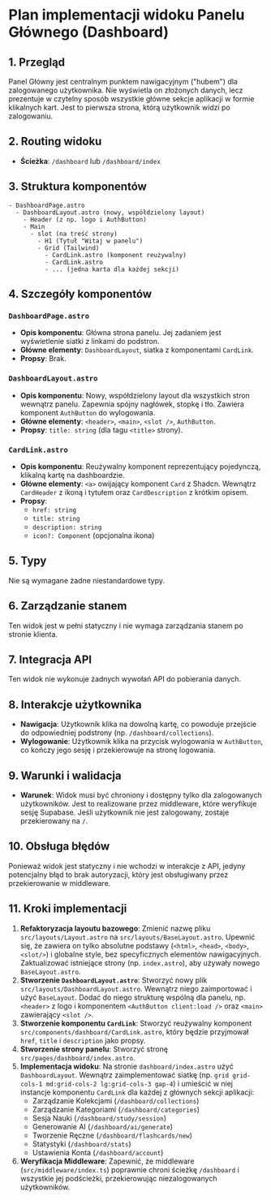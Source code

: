 # Plan implementacji widoku Panelu Głównego (Dashboard)

## 1. Przegląd
Panel Główny jest centralnym punktem nawigacyjnym ("hubem") dla zalogowanego użytkownika. Nie wyświetla on złożonych danych, lecz prezentuje w czytelny sposób wszystkie główne sekcje aplikacji w formie klikalnych kart. Jest to pierwsza strona, którą użytkownik widzi po zalogowaniu.

## 2. Routing widoku
- **Ścieżka**: `/dashboard` lub `/dashboard/index`

## 3. Struktura komponentów
```
- DashboardPage.astro
  - DashboardLayout.astro (nowy, współdzielony layout)
    - Header (z np. logo i AuthButton)
    - Main
      - slot (na treść strony)
        - H1 (Tytuł "Witaj w panelu")
        - Grid (Tailwind)
          - CardLink.astro (komponent reużywalny)
          - CardLink.astro
          - ... (jedna karta dla każdej sekcji)
```

## 4. Szczegóły komponentów
### `DashboardPage.astro`
- **Opis komponentu**: Główna strona panelu. Jej zadaniem jest wyświetlenie siatki z linkami do podstron.
- **Główne elementy**: `DashboardLayout`, siatka z komponentami `CardLink`.
- **Propsy**: Brak.

### `DashboardLayout.astro`
- **Opis komponentu**: Nowy, współdzielony layout dla wszystkich stron wewnątrz panelu. Zapewnia spójny nagłówek, stopkę i tło. Zawiera komponent `AuthButton` do wylogowania.
- **Główne elementy**: `<header>`, `<main>`, `<slot />`, `AuthButton`.
- **Propsy**: `title: string` (dla tagu `<title>` strony).

### `CardLink.astro`
- **Opis komponentu**: Reużywalny komponent reprezentujący pojedynczą, klikalną kartę na dashboardzie.
- **Główne elementy**: `<a>` owijający komponent `Card` z Shadcn. Wewnątrz `CardHeader` z ikoną i tytułem oraz `CardDescription` z krótkim opisem.
- **Propsy**:
  - `href: string`
  - `title: string`
  - `description: string`
  - `icon?: Component` (opcjonalna ikona)

## 5. Typy
Nie są wymagane żadne niestandardowe typy.

## 6. Zarządzanie stanem
Ten widok jest w pełni statyczny i nie wymaga zarządzania stanem po stronie klienta.

## 7. Integracja API
Ten widok nie wykonuje żadnych wywołań API do pobierania danych.

## 8. Interakcje użytkownika
- **Nawigacja**: Użytkownik klika na dowolną kartę, co powoduje przejście do odpowiedniej podstrony (np. `/dashboard/collections`).
- **Wylogowanie**: Użytkownik klika na przycisk wylogowania w `AuthButton`, co kończy jego sesję i przekierowuje na stronę logowania.

## 9. Warunki i walidacja
- **Warunek**: Widok musi być chroniony i dostępny tylko dla zalogowanych użytkowników. Jest to realizowane przez middleware, które weryfikuje sesję Supabase. Jeśli użytkownik nie jest zalogowany, zostaje przekierowany na `/`.

## 10. Obsługa błędów
Ponieważ widok jest statyczny i nie wchodzi w interakcje z API, jedyny potencjalny błąd to brak autoryzacji, który jest obsługiwany przez przekierowanie w middleware.

## 11. Kroki implementacji
1. **Refaktoryzacja layoutu bazowego**: Zmienić nazwę pliku `src/layouts/Layout.astro` na `src/layouts/BaseLayout.astro`. Upewnić się, że zawiera on tylko absolutne podstawy (`<html>`, `<head>`, `<body>`, `<slot/>`) i globalne style, bez specyficznych elementów nawigacyjnych. Zaktualizować istniejące strony (np. `index.astro`), aby używały nowego `BaseLayout.astro`.
2. **Stworzenie `DashboardLayout.astro`**: Stworzyć nowy plik `src/layouts/DashboardLayout.astro`. Wewnątrz niego zaimportować i użyć `BaseLayout`. Dodać do niego strukturę wspólną dla panelu, np. `<header>` z logo i komponentem `<AuthButton client:load />` oraz `<main>` zawierający `<slot />`.
3. **Stworzenie komponentu `CardLink`**: Stworzyć reużywalny komponent `src/components/dashboard/CardLink.astro`, który będzie przyjmował `href`, `title` i `description` jako propsy.
4. **Stworzenie strony panelu**: Stworzyć stronę `src/pages/dashboard/index.astro`.
5. **Implementacja widoku**: Na stronie `dashboard/index.astro` użyć `DashboardLayout`. Wewnątrz zaimplementować siatkę (np. `grid grid-cols-1 md:grid-cols-2 lg:grid-cols-3 gap-4`) i umieścić w niej instancje komponentu `CardLink` dla każdej z głównych sekcji aplikacji:
   - Zarządzanie Kolekcjami (`/dashboard/collections`)
   - Zarządzanie Kategoriami (`/dashboard/categories`)
   - Sesja Nauki (`/dashboard/study/session`)
   - Generowanie AI (`/dashboard/ai/generate`)
   - Tworzenie Ręczne (`/dashboard/flashcards/new`)
   - Statystyki (`/dashboard/stats`)
   - Ustawienia Konta (`/dashboard/account`)
6. **Weryfikacja Middleware**: Zapewnić, że middleware (`src/middleware/index.ts`) poprawnie chroni ścieżkę `/dashboard` i wszystkie jej podścieżki, przekierowując niezalogowanych użytkowników. 